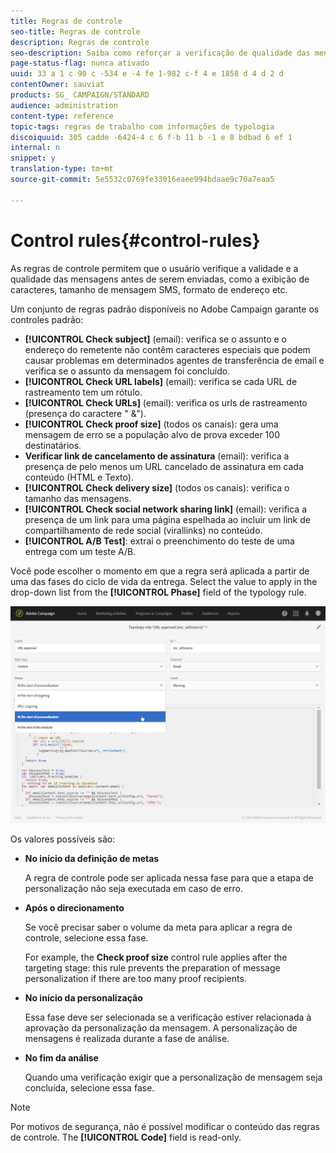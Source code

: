 ```yaml
---
title: Regras de controle
seo-title: Regras de controle
description: Regras de controle
seo-description: Saiba como reforçar a verificação de qualidade das mensagens com as regras de controle.
page-status-flag: nunca ativado
uuid: 33 a 1 c 90 c -534 e -4 fe 1-982 c-f 4 e 1858 d 4 d 2 d
contentOwner: sauviat
products: SG_ CAMPAIGN/STANDARD
audience: administration
content-type: reference
topic-tags: regras de trabalho com informações de typologia
discoiquuid: 305 cadde -6424-4 c 6 f-b 11 b -1 e 8 bdbad 6 ef 1
internal: n
snippet: y
translation-type: tm+mt
source-git-commit: 5e5532c0769fe33016eaee994bdaae9c70a7eaa5

---
```



# Control rules{#control-rules}

As regras de controle permitem que o usuário verifique a validade e a qualidade das mensagens antes de serem enviadas, como a exibição de caracteres, tamanho de mensagem SMS, formato de endereço etc.

Um conjunto de regras padrão disponíveis no Adobe Campaign garante os controles padrão:

* **[!UICONTROL Check subject]** (email): verifica se o assunto e o endereço do remetente não contêm caracteres especiais que podem causar problemas em determinados agentes de transferência de email e verifica se o assunto da mensagem foi concluído.
* **[!UICONTROL Check URL labels]** (email): verifica se cada URL de rastreamento tem um rótulo.
* **[!UICONTROL Check URLs]** (email): verifica os urls de rastreamento (presença do caractere " &amp;").
* **[!UICONTROL Check proof size]** (todos os canais): gera uma mensagem de erro se a população alvo de prova exceder 100 destinatários.
* **Verificar link de cancelamento de assinatura** (email): verifica a presença de pelo menos um URL cancelado de assinatura em cada conteúdo (HTML e Texto).
* **[!UICONTROL Check delivery size]** (todos os canais): verifica o tamanho das mensagens.
* **[!UICONTROL Check social network sharing link]** (email): verifica a presença de um link para uma página espelhada ao incluir um link de compartilhamento de rede social (virallinks) no conteúdo.
* **[!UICONTROL A/B Test]**: extrai o preenchimento do teste de uma entrega com um teste A/B.

Você pode escolher o momento em que a regra será aplicada a partir de uma das fases do ciclo de vida da entrega. Select the value to apply in the drop-down list from the **[!UICONTROL Phase]** field of the typology rule.

![](assets/typology_phase.png)

Os valores possíveis são:

* **No início da definição de metas**

   A regra de controle pode ser aplicada nessa fase para que a etapa de personalização não seja executada em caso de erro.

* **Após o direcionamento**

   Se você precisar saber o volume da meta para aplicar a regra de controle, selecione essa fase.

   For example, the **Check proof size** control rule applies after the targeting stage: this rule prevents the preparation of message personalization if there are too many proof recipients.

* **No início da personalização**

   Essa fase deve ser selecionada se a verificação estiver relacionada à aprovação da personalização da mensagem. A personalização de mensagens é realizada durante a fase de análise.

* **No fim da análise**

   Quando uma verificação exigir que a personalização de mensagem seja concluída, selecione essa fase.

>[!NOTE]
>
>Por motivos de segurança, não é possível modificar o conteúdo das regras de controle. The **[!UICONTROL Code]** field is read-only.

